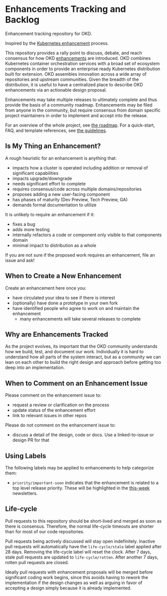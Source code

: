 
# Enhancements Tracking and Backlog

Enhancement tracking repository for OKD.

Inspired by the [Kubernetes enhancement](https://github.com/kubernetes/enhancements) process.

This repository provides a rally point to discuss, debate, and reach consensus
for how OKD [enhancements](./enhancements) are introduced.  OKD combines
Kubernetes container orchestration services with a broad set of ecosystem
components in order to provide an enterprise ready Kubernetes distribution built
for extension.  OKD assembles innovation across a wide array of repositories and
upstream communities.  Given the breadth of the distribution, it is useful to
have a centralized place to describe OKD enhancements via an actionable design
proposal.

Enhancements may take multiple releases to ultimately complete and thus provide
the basis of a community roadmap.  Enhancements may be filed from anyone in the
community, but require consensus from domain specific project maintainers in
order to implement and accept into the release.

For an overview of the whole project, see [the roadmap](ROADMAP.md).
For a quick-start, FAQ, and template references, see [the guidelines](guidelines/README.md).

## Is My Thing an Enhancement?

A rough heuristic for an enhancement is anything that:

- impacts how a cluster is operated including addition or removal of significant
  capabilities
- impacts upgrade/downgrade
- needs significant effort to complete
- requires consensus/code across multiple domains/repositories
- proposes adding a new user-facing component
- has phases of maturity (Dev Preview, Tech Preview, GA)
- demands formal documentation to utilize

It is unlikely to require an enhancement if it:

- fixes a bug
- adds more testing
- internally refactors a code or component only visible to that components
  domain
- minimal impact to distribution as a whole

If you are not sure if the proposed work requires an enhancement, file an issue
and ask!

## When to Create a New Enhancement

Create an enhancement here once you:

- have circulated your idea to see if there is interest
- (optionally) have done a prototype in your own fork
- have identified people who agree to work on and maintain the enhancement
  - many enhancements will take several releases to complete

## Why are Enhancements Tracked

As the project evolves, its important that the OKD community understands how we
build, test, and document our work.  Individually it is hard to understand how
all parts of the system interact, but as a community we can lean on each other
to build the right design and approach before getting too deep into an
implementation.

## When to Comment on an Enhancement Issue

Please comment on the enhancement issue to:
- request a review or clarification on the process
- update status of the enhancement effort
- link to relevant issues in other repos

Please do not comment on the enhancement issue to:
- discuss a detail of the design, code or docs. Use a linked-to-issue or design PR
  for that

## Using Labels

The following labels may be applied to enhancements to help categorize them:

- `priority/important-soon` indicates that the enhancement is related to a
top level release priority. These will be highlighted in the
[this-week](this-week/) newsletters.

## Life-cycle


Pull requests to this repository should be short-lived and merged as
soon as there is consensus. Therefore, the normal life-cycle timeouts
are shorter than for most of our code repositories.

Pull requests being actively discussed will stay open
indefinitely. Inactive pull requests will automatically have the
`life-cycle/stale` label applied after 28 days. Removing the
life-cycle label will reset the clock. After 7 days, stale pull
requests are updated to `life-cycle/rotten`. After another 7 days,
rotten pull requests are closed.

Ideally pull requests with enhancement proposals will be merged before
significant coding work begins, since this avoids having to rework the
implementation if the design changes as well as arguing in favor of
accepting a design simply because it is already implemented.
